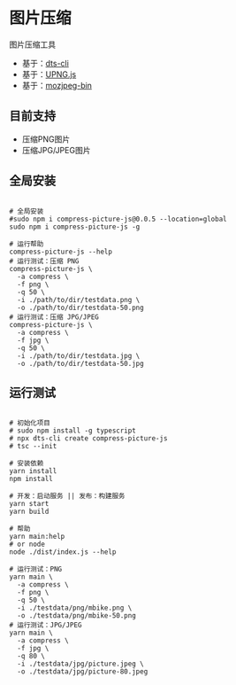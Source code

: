 # 图片压缩

图片压缩工具

- 基于：[dts-cli](https://www.npmjs.com/package/dts-cli)
- 基于：[UPNG.js](https://github.com/photopea/UPNG.js)
- 基于：[mozjpeg-bin](https://github.com/imagemin/mozjpeg-bin)

## 目前支持

- 压缩PNG图片
- 压缩JPG/JPEG图片

## 全局安装

```shell

# 全局安装
#sudo npm i compress-picture-js@0.0.5 --location=global
sudo npm i compress-picture-js -g

# 运行帮助
compress-picture-js --help
# 运行测试：压缩 PNG
compress-picture-js \
  -a compress \
  -f png \
  -q 50 \
  -i ./path/to/dir/testdata.png \
  -o ./path/to/dir/testdata-50.png
# 运行测试：压缩 JPG/JPEG
compress-picture-js \
  -a compress \
  -f jpg \
  -q 50 \
  -i ./path/to/dir/testdata.jpg \
  -o ./path/to/dir/testdata-50.jpg

```

## 运行测试

```shell

# 初始化项目
# sudo npm install -g typescript
# npx dts-cli create compress-picture-js
# tsc --init

# 安装依赖
yarn install
npm install

# 开发：启动服务 || 发布：构建服务
yarn start
yarn build

# 帮助
yarn main:help
# or node
node ./dist/index.js --help

# 运行测试：PNG
yarn main \
  -a compress \
  -f png \
  -q 50 \
  -i ./testdata/png/mbike.png \
  -o ./testdata/png/mbike-50.png
# 运行测试：JPG/JPEG
yarn main \
  -a compress \
  -f jpg \
  -q 80 \
  -i ./testdata/jpg/picture.jpeg \
  -o ./testdata/jpg/picture-80.jpeg


```



